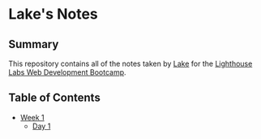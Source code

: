# Lake's Notes

## Summary 

This repository contains all of the notes taken by [Lake](https://github.com/lakecam) for the [Lighthouse Labs Web Development Bootcamp](https://www.lighthouselabs.ca/).


## Table of Contents
* [Week 1](/Week_1)
  * [Day 1](/Week_1/Day_1)